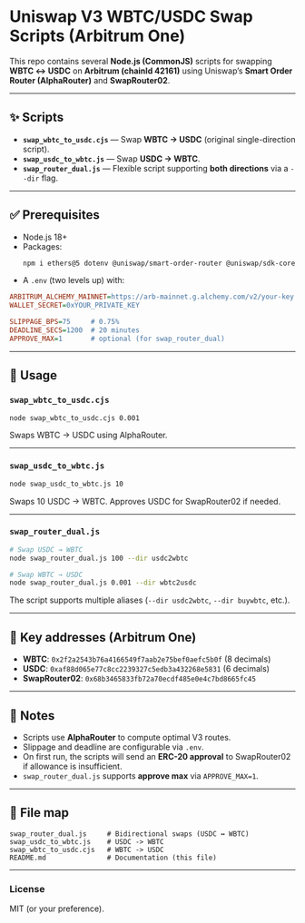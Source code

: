 # Uniswap V3 WBTC/USDC Swap Scripts (Arbitrum One)

This repo contains several **Node.js (CommonJS)** scripts for swapping **WBTC ↔ USDC** on **Arbitrum (chainId 42161)** using Uniswap’s **Smart Order Router (AlphaRouter)** and **SwapRouter02**.

---

## ✨ Scripts

- **`swap_wbtc_to_usdc.cjs`** — Swap **WBTC → USDC** (original single-direction script).
- **`swap_usdc_to_wbtc.js`** — Swap **USDC → WBTC**.
- **`swap_router_dual.js`** — Flexible script supporting **both directions** via a `--dir` flag.

---

## ✅ Prerequisites

- Node.js 18+
- Packages:
  ```bash
  npm i ethers@5 dotenv @uniswap/smart-order-router @uniswap/sdk-core jsbi
  ```
- A `.env` (two levels up) with:

```ini
ARBITRUM_ALCHEMY_MAINNET=https://arb-mainnet.g.alchemy.com/v2/your-key
WALLET_SECRET=0xYOUR_PRIVATE_KEY

SLIPPAGE_BPS=75     # 0.75%
DEADLINE_SECS=1200  # 20 minutes
APPROVE_MAX=1       # optional (for swap_router_dual)
```

---

## 🚀 Usage

### `swap_wbtc_to_usdc.cjs`

```bash
node swap_wbtc_to_usdc.cjs 0.001
```

Swaps WBTC → USDC using AlphaRouter.

---

### `swap_usdc_to_wbtc.js`

```bash
node swap_usdc_to_wbtc.js 10
```

Swaps 10 USDC → WBTC. Approves USDC for SwapRouter02 if needed.

---

### `swap_router_dual.js`

```bash
# Swap USDC → WBTC
node swap_router_dual.js 100 --dir usdc2wbtc

# Swap WBTC → USDC
node swap_router_dual.js 0.001 --dir wbtc2usdc
```

The script supports multiple aliases (`--dir usdc2wbtc`, `--dir buywbtc`, etc.).

---

## 🔑 Key addresses (Arbitrum One)

- **WBTC**: `0x2f2a2543b76a4166549f7aab2e75bef0aefc5b0f` (8 decimals)
- **USDC**: `0xaf88d065e77c8cc2239327c5edb3a432268e5831` (6 decimals)
- **SwapRouter02**: `0x68b3465833fb72a70ecdf485e0e4c7bd8665fc45`

---

## 🧩 Notes

- Scripts use **AlphaRouter** to compute optimal V3 routes.
- Slippage and deadline are configurable via `.env`.
- On first run, the scripts will send an **ERC-20 approval** to SwapRouter02 if allowance is insufficient.
- `swap_router_dual.js` supports **approve max** via `APPROVE_MAX=1`.

---

## 📁 File map

```
swap_router_dual.js     # Bidirectional swaps (USDC ↔ WBTC)
swap_usdc_to_wbtc.js    # USDC -> WBTC
swap_wbtc_to_usdc.cjs   # WBTC -> USDC
README.md               # Documentation (this file)
```

---

### License

MIT (or your preference).
